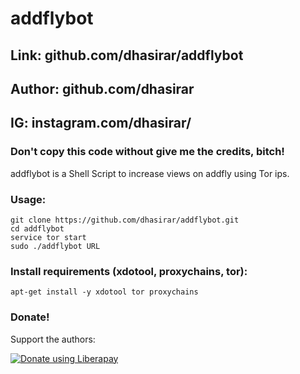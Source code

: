 # addflybot
## Link: github.com/dhasirar/addflybot
## Author: github.com/dhasirar
## IG: instagram.com/dhasirar/
### Don't copy this code without give me the credits, bitch! 
addflybot is a Shell Script to increase views on addfly using Tor ips.

### Usage:
```
git clone https://github.com/dhasirar/addflybot.git
cd addflybot
service tor start
sudo ./addflybot URL
```

### Install requirements (xdotool, proxychains, tor):

```
apt-get install -y xdotool tor proxychains 
```


### Donate!
Support the authors:

<noscript><a href="https://liberapay.com/thelinuxchoice/donate"><img alt="Donate using Liberapay" src="https://liberapay.com/assets/widgets/donate.svg"></a></noscript>
